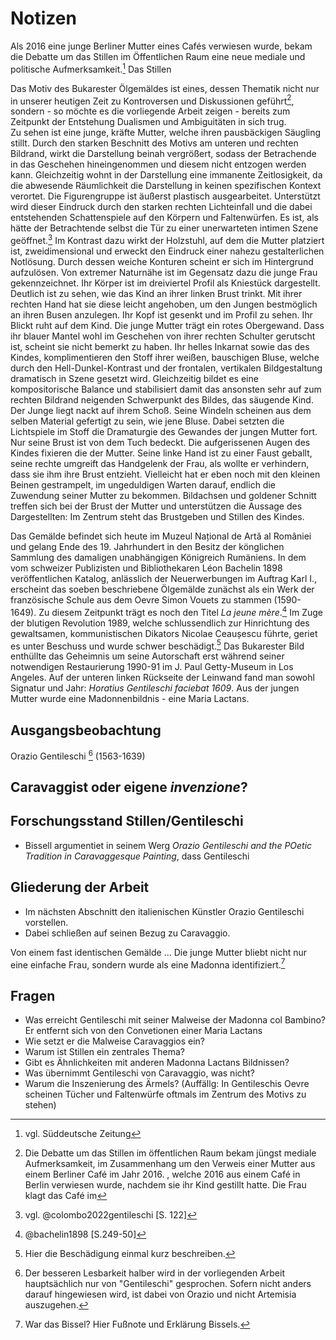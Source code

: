 # Notizen

Als 2016 eine junge Berliner Mutter eines Cafés verwiesen wurde, bekam die
Debatte um das Stillen im Öffentlichen Raum eine neue mediale und politische
Aufmerksamkeit.[^1cf] Das Stillen

Das Motiv des Bukarester Ölgemäldes ist eines, dessen Thematik nicht nur in
unserer heutigen Zeit zu Kontroversen und Diskussionen geführt[^1e], sondern -
so möchte es die vorliegende Arbeit zeigen - bereits zum Zeitpunkt der
Entstehung Dualismen und Ambiguitäten in sich trug.  
Zu sehen ist eine junge, kräfte Mutter, welche ihren pausbäckigen Säugling
stillt. Durch den starken Beschnitt des Motivs am unteren und rechten Bildrand,
wirkt die Darstellung beinah vergrößert, sodass der Betrachende in das Geschehen
hineingenommen und diesem nicht entzogen werden kann. Gleichzeitig wohnt in der Darstellung
eine immanente Zeitlosigkeit, da die abwesende Räumlichkeit die Darstellung in
keinen spezifischen Kontext verortet. Die Figurengruppe ist äußerst plastisch
ausgearbeitet. Unterstützt wird dieser Eindruck durch den starken rechten
Lichteinfall und die dabei entstehenden Schattenspiele auf den Körpern und
Faltenwürfen. Es ist, als hätte der Betrachtende selbst die Tür zu einer unerwarteten intimen Szene geöffnet.[^1cg] Im Kontrast dazu wirkt der Holzstuhl, auf dem die Mutter platziert
ist, zweidimensional und erweckt den Eindruck einer nahezu gestalterlichen
Notlösung. Durch dessen weiche Konturen scheint er sich im Hintergrund
aufzulösen. Von extremer Naturnähe ist im Gegensatz dazu die junge Frau
gekennzeichnet. Ihr Körper ist im dreiviertel Profil als Kniestück dargestellt.
Deutlich ist zu sehen, wie das Kind an ihrer linken Brust trinkt. Mit ihrer
rechten Hand hat sie diese leicht angehoben, um den Jungen bestmöglich an ihren
Busen anzulegen. Ihr Kopf ist gesenkt und im Profil zu sehen. Ihr Blickt ruht
auf dem Kind. Die junge Mutter trägt ein rotes Obergewand. Dass ihr blauer
Mantel wohl im Geschehen von ihrer rechten Schulter gerutscht ist, scheint sie
nicht bemerkt zu haben. Ihr helles Inkarnat sowie das des Kindes,
komplimentieren den Stoff ihrer weißen, bauschigen Bluse, welche durch den
Hell-Dunkel-Kontrast und der frontalen, vertikalen Bildgestaltung dramatisch in
Szene gesetzt wird. Gleichzeitig bildet es eine kompositorische Balance und
stabilisiert damit das ansonsten sehr auf zum rechten Bildrand neigenden Schwerpunkt
des Bildes, das säugende Kind. Der Junge liegt nackt auf ihrem Schoß. Seine
Windeln scheinen aus dem selben Material gefertigt zu sein, wie jene Bluse.
Dabei setzten die Lichtspiele im Stoff die Dramaturgie des Gewandes der jungen
Mutter fort. Nur seine Brust ist von dem Tuch bedeckt. Die aufgerissenen Augen
des Kindes fixieren die der Mutter. Seine linke Hand ist zu einer Faust geballt,
seine rechte umgreift das Handgelenk der Frau, als wollte er verhindern, dass
sie ihm ihre Brust entzieht. Vielleicht hat er eben noch mit den kleinen Beinen
gestrampelt, im ungeduldigen Warten darauf, endlich die Zuwendung seiner Mutter
zu bekommen. Bildachsen und goldener Schnitt treffen sich bei der Brust der
Mutter und unterstützen die Aussage des Dargestellten: Im Zentrum steht das
Brustgeben und Stillen des Kindes.

Das Gemälde befindet sich heute im Muzeul Național de Artă al României und
gelang Ende des 19. Jahrhundert in den Besitz der könglichen Sammlung des
damaligen unabhängigen Königreich Rumäniens. In dem vom schweizer Publizisten
und Bibliothekaren Léon Bachelin 1898 veröffentlichen Katalog, anlässlich der
Neuerwerbungen im Auftrag Karl I., erscheint das soeben beschriebene Ölgemälde
zunächst als ein Werk der französische Schule aus dem Oevre Simon Vouets zu
stammen (1590-1649). Zu diesem Zeitpunkt trägt es noch den Titel _La jeune
mère_.[^1a] Im Zuge der blutigen Revolution 1989, welche schlussendlich zur
Hinrichtung des gewaltsamen, kommunistischen Dikators Nicolae Ceaușescu führte,
geriet es unter Beschuss und wurde schwer beschädigt.[^1b] Das
Bukarester Bild enthüllte das Geheimnis um seine Autorschaft erst während seiner
notwendigen Restaurierung 1990-91 im J. Paul Getty-Museum in Los Angeles. Auf
der unteren linken Rückseite der Leinwand fand man sowohl Signatur und Jahr:
_Horatius Gentileschi faciebat 1609_. Aus der jungen Mutter wurde eine
Madonnenbildnis - eine Maria Lactans.

## Ausgangsbeobachtung

Orazio Gentileschi [^1d] (1563-1639)

## Caravaggist oder eigene _invenzione_?

## Forschungsstand Stillen/Gentileschi

* Bissell argumentiet in seinem Werg _Orazio Gentileschi and the POetic
  Tradition in Caravaggesque Painting_, dass Gentileschi

## Gliederung der Arbeit

* Im nächsten Abschnitt den italienischen Künstler Orazio Gentileschi vorstellen.
* Dabei schließen auf seinen Bezug zu Caravaggio.

Von einem fast identischen Gemälde ... Die junge Mutter bliebt nicht nur eine
einfache Frau, sondern wurde als eine Madonna identifiziert.[^1c]

## Fragen

* Was erreicht Gentileschi mit seiner Malweise der Madonna col Bambino? Er entfernt sich von den Convetionen einer Maria Lactans
* Wie setzt er die Malweise Caravaggios ein?
* Warum ist Stillen ein zentrales Thema?
* Gibt es Ähnlichkeiten mit anderen Madonna Lactans Bildnissen?
* Was übernimmt Gentileschi von Caravaggio, was nicht?
* Warum die Inszenierung des Ärmels? (Auffällg: In Gentileschis Oevre scheinen
  Tücher und Faltenwürfe oftmals im Zentrum des Motivs zu stehen)

[^1a]: @bachelin1898 [S.249-50]

[^1b]: Hier die Beschädigung einmal kurz beschreiben.

[^1c]: War das Bissel? Hier Fußnote und Erklärung Bissels.

[^1d]: Der besseren Lesbarkeit halber wird in der vorliegenden Arbeit hauptsächlich nur
    von "Gentileschi" gesprochen. Sofern nicht anders darauf hingewiesen wird,
    ist dabei von Orazio und nicht Artemisia auszugehen.

[^1e]: Die Debatte um das Stillen im öffentlichen Raum bekam jüngst mediale
    Aufmerksamkeit, im Zusammenhang um den Verweis einer Mutter aus einem
    Berliner Café im Jahr 2016. , welche 2016 aus einem Café in Berlin verwiesen
    wurde, nachdem sie ihr Kind gestillt hatte. Die Frau klagt das Café im

[^1cf]: vgl. Süddeutsche Zeitung

[^1cg]: vgl. @colombo2022gentileschi [S. 122]

